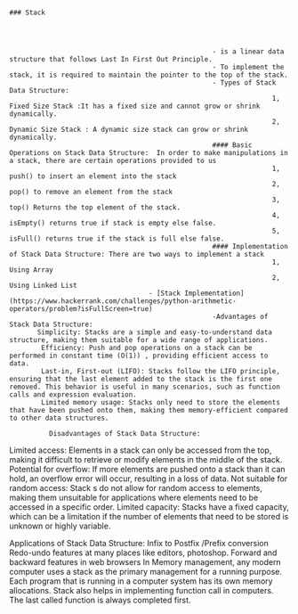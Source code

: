                                                                           ### Stack




                                                       - is a linear data structure that follows Last In First Out Principle.              
                                                       - To implement the stack, it is required to maintain the pointer to the top of the stack.
                                                       - Types of Stack Data Structure:
                                                                      1, Fixed Size Stack :It has a fixed size and cannot grow or shrink dynamically.
                                                                      2, Dynamic Size Stack : A dynamic size stack can grow or shrink dynamically. 
                                                       #### Basic Operations on Stack Data Structure:  In order to make manipulations in a stack, there are certain operations provided to us
                                                                      1, push() to insert an element into the stack
                                                                      2, pop() to remove an element from the stack
                                                                      3, top() Returns the top element of the stack.
                                                                      4, isEmpty() returns true if stack is empty else false.
                                                                      5, isFull() returns true if the stack is full else false.
                                                       #### Implementation of Stack Data Structure: There are two ways to implement a stack
                                                                      1, Using Array
                                                                      2, Using Linked List
                                       - [Stack Implementation](https://www.hackerrank.com/challenges/python-arithmetic-operators/problem?isFullScreen=true)
                                                       -Advantages of Stack Data Structure:
           Simplicity: Stacks are a simple and easy-to-understand data structure, making them suitable for a wide range of applications.
            Efficiency: Push and pop operations on a stack can be performed in constant time (O(1)) , providing efficient access to data.
            Last-in, First-out (LIFO): Stacks follow the LIFO principle, ensuring that the last element added to the stack is the first one removed. This behavior is useful in many scenarios, such as function calls and expression evaluation.
            Limited memory usage: Stacks only need to store the elements that have been pushed onto them, making them memory-efficient compared to other data structures.
           
              Disadvantages of Stack Data Structure:
Limited access: Elements in a stack can only be accessed from the top, making it difficult to retrieve or modify elements in the middle of the stack.
Potential for overflow: If more elements are pushed onto a stack than it can hold, an overflow error will occur, resulting in a loss of data.
Not suitable for random access: Stack s do not allow for random access to elements, making them unsuitable for applications where elements need to be accessed in a specific order.
Limited capacity: Stacks have a fixed capacity, which can be a limitation if the number of elements that need to be stored is unknown or highly variable.


Applications of Stack Data Structure:
Infix to Postfix /Prefix conversion
Redo-undo features at many places like editors, photoshop.
Forward and backward features in web browsers
In Memory management, any modern computer uses a stack as the primary management for a running purpose. Each program that is running in a computer system has its own memory allocations.
Stack also helps in implementing function call in computers. The last called function is always completed first.




#
#
#

